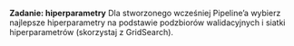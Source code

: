 **Zadanie: hiperparametry**
Dla stworzonego wcześniej Pipeline’a wybierz najlepsze hiperparametry na podstawie podzbiorów walidacyjnych i siatki hiperparametrów (skorzystaj z GridSearch).
